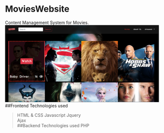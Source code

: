 # MoviesWebsite
Content Management System for Movies.
![Screenshot](Untitled.png)
##Frontend Technologies used
>HTML & CSS
>Javascript
>Jquery <br>Ajax</br>
##Backend Technologies used
>PHP
